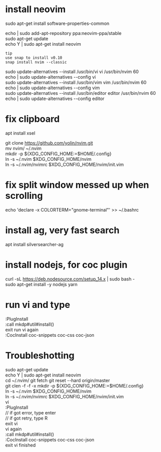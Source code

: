 install neovim
===============
sudo apt-get install software-properties-common

echo | sudo add-apt-repository ppa:neovim-ppa/stable  
sudo apt-get update  
echo Y | sudo apt-get install neovim  

```
tip
use snap to install v0.10  
snap install nvim --classic
```

sudo update-alternatives --install /usr/bin/vi vi /usr/bin/nvim 60  
echo | sudo update-alternatives --config vi  
sudo update-alternatives --install /usr/bin/vim vim /usr/bin/nvim 60  
echo | sudo update-alternatives --config vim  
sudo update-alternatives --install /usr/bin/editor editor /usr/bin/nvim 60  
echo | sudo update-alternatives --config editor  

fix clipboard
==============
apt install xsel  

git clone https://github.com/yolin/nvim.git  
mv nvim/ ~/.nvim  
mkdir -p ${XDG_CONFIG_HOME:=$HOME/.config}  
ln -s ~/.nvim $XDG_CONFIG_HOME/nvim  
ln -s ~/.nvim/nvimrc $XDG_CONFIG_HOME/nvim/init.vim  

fix split window messed up when scrolling
==========================================
echo 'declare -x COLORTERM="gnome-terminal"' >> ~/.bashrc

install ag, very fast search
============================
apt install silversearcher-ag  


install nodejs, for coc plugin
============================
curl -sL https://deb.nodesource.com/setup_14.x | sudo bash -  
sudo apt-get install -y nodejs yarn

run vi and type
===============
:PlugInstall  
:call mkdp#util#install()  
exit run vi again  
:CocInstall coc-snippets coc-css coc-json  



Troubleshotting
===============
sudo apt-get update  
echo Y | sudo apt-get install neovim  
cd ~/.nvim/
git fetch
git reset --hard origin/master  
git clen -f -f -x
mkdir -p ${XDG_CONFIG_HOME:=$HOME/.config}  
ln -s ~/.nvim $XDG_CONFIG_HOME/nvim  
ln -s ~/.nvim/nvimrc $XDG_CONFIG_HOME/nvim/init.vim  
vi  
:PlugInstall  
// if got error, type enter  
// if got retry, type R  
exit vi  
vi again  
:call mkdp#util#install()  
:CocInstall coc-snippets coc-css coc-json  
exit vi
finished  

